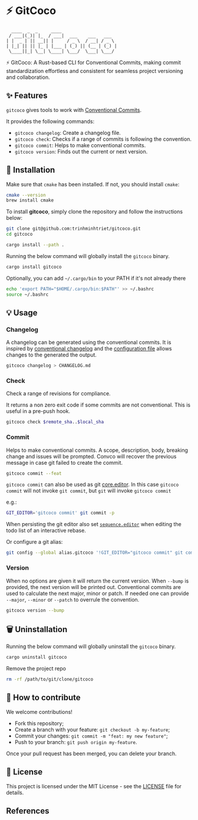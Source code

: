 # ⚡ GitCoco

```text
  ____  _  _     ____                     
 / ___|(_)| |_  / ___|  ___    ___   ___  
| |  _ | || __|| |     / _ \  / __| / _ \ 
| |_| || || |_ | |___ | (_) || (__ | (_) |
 \____||_| \__| \____| \___/  \___| \___/ 
```

⚡ GitCoco: A Rust-based CLI for Conventional Commits, making commit standardization effortless and consistent for seamless project versioning and collaboration.


## ✨ Features

`gitcoco` gives tools to work with [Conventional Commits][1].

It provides the following commands:

- `gitcoco changelog`: Create a changelog file.
- `gitcoco check`: Checks if a range of commits is following the convention.
- `gitcoco commit`: Helps to make conventional commits.
- `gitcoco version`: Finds out the current or next version.



## 🚀 Installation

Make sure that `cmake` has been installed. If not, you should install `cmake`:

```bash
cmake --version
brew install cmake
```

To install **gitcoco**, simply clone the repository and follow the instructions below:

```bash
git clone git@github.com:trinhminhtriet/gitcoco.git
cd gitcoco

cargo install --path .
```

Running the below command will globally install the `gitcoco` binary.

```bash
cargo install gitcoco
```

Optionally, you can add `~/.cargo/bin` to your PATH if it's not already there

```bash
echo 'export PATH="$HOME/.cargo/bin:$PATH"' >> ~/.bashrc
source ~/.bashrc
```

## 💡 Usage

### Changelog

A changelog can be generated using the conventional commits.
It is inspired by [conventional changelog][2] and the [configuration file](#configuration) allows changes to the generated the output.

```sh
gitcoco changelog > CHANGELOG.md
```

### Check

Check a range of revisions for compliance.

It returns a non zero exit code if some commits are not conventional.
This is useful in a pre-push hook.

```sh
gitcoco check $remote_sha..$local_sha
```

### Commit

Helps to make conventional commits.
A scope, description, body, breaking change and issues will be prompted.
Convco will recover the previous message in case git failed to create the commit.

```sh
gitcoco commit --feat
```

`gitcoco commit` can also be used as git [core.editor][4].
In this case `gitcoco commit` will not invoke `git commit`, but `git` will invoke `gitcoco commit`

e.g.:

```sh
GIT_EDITOR='gitcoco commit' git commit -p
```

When persisting the git editor also set [`sequence.editor`][5] when editing the todo list of an interactive rebase.

Or configure a git alias:

```sh
git config --global alias.gitcoco '!GIT_EDITOR="gitcoco commit" git commit'
```

### Version

When no options are given it will return the current version.
When `--bump` is provided, the next version will be printed out.
Conventional commits are used to calculate the next major, minor or patch.
If needed one can provide `--major`, `--minor` or `--patch` to overrule the convention.

```sh
gitcoco version --bump
```

## 🗑️ Uninstallation

Running the below command will globally uninstall the `gitcoco` binary.

```bash
cargo uninstall gitcoco
```

Remove the project repo

```bash
rm -rf /path/to/git/clone/gitcoco
```

## 🤝 How to contribute

We welcome contributions!

- Fork this repository;
- Create a branch with your feature: `git checkout -b my-feature`;
- Commit your changes: `git commit -m "feat: my new feature"`;
- Push to your branch: `git push origin my-feature`.

Once your pull request has been merged, you can delete your branch.

## 📝 License

This project is licensed under the MIT License - see the [LICENSE](LICENSE) file for details.

## References

[1]: https://www.conventionalcommits.org/
[2]: https://github.com/conventional-changelog/conventional-changelog
[3]: https://github.com/conventional-changelog/conventional-changelog-config-spec/blob/master/versions/2.1.0/README.md
[4]: https://git-scm.com/docs/git-var#Documentation/git-var.txt-GITEDITOR
[5]: https://git-scm.com/docs/git-var#Documentation/git-var.txt-GITSEQUENCEEDITOR